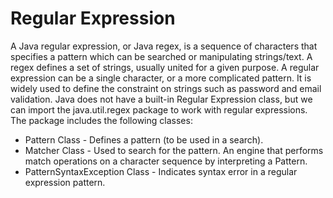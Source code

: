 # Regular Expression

A Java regular expression, or Java regex, is a sequence of characters that specifies a pattern which can be searched or manipulating strings/text. A regex defines a set of strings, usually united for a given purpose.
A regular expression can be a single character, or a more complicated pattern.
It is widely used to define the constraint on strings such as password and email validation.
Java does not have a built-in Regular Expression class, but we can import the java.util.regex package to work with regular expressions. The package includes the following classes:

- Pattern Class - Defines a pattern (to be used in a search).
- Matcher Class - Used to search for the pattern. An engine that performs match operations on a character sequence by interpreting a Pattern.
- PatternSyntaxException Class - Indicates syntax error in a regular expression pattern.
